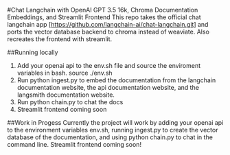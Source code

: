 #Chat Langchain with OpenAI GPT 3.5 16k, Chroma Documentation Embeddings, and Streamlit Frontend
This repo takes the official chat langchain app [https://github.com/langchain-ai/chat-langchain.git] and ports the vector database backend to chroma instead of weaviate. Also recreates the frontend with streamlit.

##Running locally
1. Add your openai api to the env.sh file and source the enviroment variables in bash. source ./env.sh
2. Run python ingest.py to embed the documentation from the langchain documentation website, the api documentation website, and the langsmith documentation website.
3. Run python chain.py to chat the docs
4. Streamlit frontend coming soon

##Work in Progess
Currently the project will work by adding your openai api to the environment variables env.sh, running ingest.py to create the vector database of the documentation, and using python chain.py to chat in the command line. Streamlit frontend coming soon!
